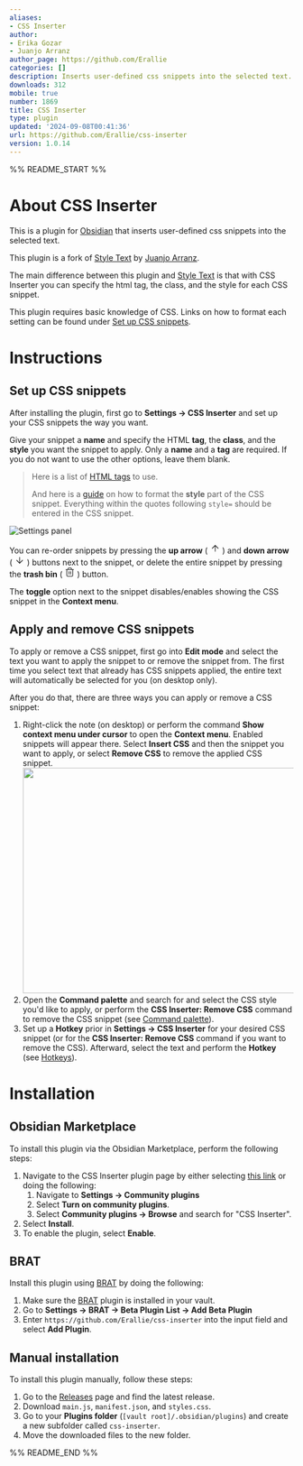 ```yaml
---
aliases:
- CSS Inserter
author:
- Erika Gozar
- Juanjo Arranz
author_page: https://github.com/Erallie
categories: []
description: Inserts user-defined css snippets into the selected text.
downloads: 312
mobile: true
number: 1869
title: CSS Inserter
type: plugin
updated: '2024-09-08T00:41:36'
url: https://github.com/Erallie/css-inserter
version: 1.0.14
---
```


%% README_START %%

# About CSS Inserter
This is a plugin for [Obsidian](https://obsidian.md/) that inserts user-defined css snippets into the selected text.

This plugin is a fork of [Style Text](https://obsidian.md/plugins?id=style-text) by [Juanjo Arranz](https://github.com/juanjoarranz).

The main difference between this plugin and [Style Text](https://obsidian.md/plugins?id=style-text) is that with CSS Inserter you can specify the html tag, the class, and the style for each CSS snippet.

This plugin requires basic knowledge of CSS. Links on how to format each setting can be found under [Set up CSS snippets](#set-up-css-snippets).
# Instructions
## Set up CSS snippets
After installing the plugin, first go to **Settings → CSS Inserter** and set up your CSS snippets the way you want.

Give your snippet a **name** and specify the HTML **tag**, the **class**, and the **style** you want the snippet to apply. Only a **name** and a **tag** are required. If you do not want to use the other options, leave them blank.

> Here is a list of [HTML tags](https://www.w3schools.com/tags/default.asp) to use.
> 
> And here is a [guide](https://www.w3schools.com/html/html_styles.asp) on how to format the **style** part of the CSS snippet.
> Everything within the quotes following `style=` should be entered in the CSS snippet.

![Settings panel](./Attachments/settings-panel.png#interface)

You can re-order snippets by pressing the **up arrow** ( <svg xmlns="http://www.w3.org/2000/svg" width="18" height="18" viewBox="0 0 24 24" fill="none" stroke="currentColor" stroke-width="1.5" stroke-linecap="round" stroke-linejoin="round" class="lucide lucide-arrow-up"><path d="m5 12 7-7 7 7"/><path d="M12 19V5"/></svg> ) and **down arrow** ( <svg xmlns="http://www.w3.org/2000/svg" width="18" height="18" viewBox="0 0 24 24" fill="none" stroke="currentColor" stroke-width="1.5" stroke-linecap="round" stroke-linejoin="round" class="lucide lucide-arrow-down"><path d="M12 5v14"/><path d="m19 12-7 7-7-7"/></svg> ) buttons next to the snippet, or delete the entire snippet by pressing the **trash bin** ( <svg xmlns="http://www.w3.org/2000/svg" width="18" height="18" viewBox="0 0 24 24" fill="none" stroke="currentColor" stroke-width="1.5" stroke-linecap="round" stroke-linejoin="round" class="lucide lucide-trash-2"><path d="M3 6h18"/><path d="M19 6v14c0 1-1 2-2 2H7c-1 0-2-1-2-2V6"/><path d="M8 6V4c0-1 1-2 2-2h4c1 0 2 1 2 2v2"/><line x1="10" x2="10" y1="11" y2="17"/><line x1="14" x2="14" y1="11" y2="17"/></svg> ) button.

The **toggle** option next to the snippet disables/enables showing the CSS snippet in the **Context menu**.
## Apply and remove CSS snippets
To apply or remove a CSS snippet, first go into **Edit mode** and select the text you want to apply the snippet to or remove the snippet from. The first time you select text that already has CSS snippets applied, the entire text will automatically be selected for you (on desktop only).

After you do that, there are three ways you can apply or remove a CSS snippet:
1. Right-click the note (on desktop) or perform the command **Show context menu under cursor** to open the **Context menu**. Enabled snippets will appear there. Select **Insert CSS** and then the snippet you want to apply, or select **Remove CSS** to remove the applied CSS snippet.<br><img src="./Attachments/context-menu.png#interface" width=578px height=400px>
2. Open the **Command palette** and search for and select the CSS style you'd like to apply, or perform the **CSS Inserter: Remove CSS** command to remove the CSS snippet (see [Command palette](https://help.obsidian.md/Plugins/Command+palette)).
3. Set up a **Hotkey** prior in **Settings → CSS Inserter** for your desired CSS snippet (or for the **CSS Inserter: Remove CSS** command if you want to remove the CSS). Afterward, select the text and perform the **Hotkey** (see [Hotkeys](https://help.obsidian.md/User+interface/Hotkeys)).
# Installation
## Obsidian Marketplace
To install this plugin via the Obsidian Marketplace, perform the following steps:
1. Navigate to the CSS Inserter plugin page by either selecting [this link](https://obsidian.md/plugins?id=css-inserter) or doing the following:
	1. Navigate to **Settings → Community plugins**
	2. Select **Turn on community plugins**.
	3. Select **Community plugins → Browse** and search for "CSS Inserter".
2. Select **Install**.
3. To enable the plugin, select **Enable**.
## BRAT
Install this plugin using [BRAT](https://obsidian.md/plugins?id=obsidian42-brat) by doing the following:
1. Make sure the [BRAT](https://obsidian.md/plugins?id=obsidian42-brat) plugin is installed in your vault.
2. Go to **Settings → BRAT → Beta Plugin List → Add Beta Plugin**
3. Enter `https://github.com/Erallie/css-inserter` into the input field and select **Add Plugin**.
## Manual installation
To install this plugin manually, follow these steps:
1. Go to the [Releases](https://github.com/Erallie/css-inserter/releases) page and find the latest release.
2. Download `main.js`, `manifest.json`, and `styles.css`.
3. Go to your **Plugins folder** (`[vault root]/.obsidian/plugins`) and create a new subfolder called `css-inserter`.
4. Move the downloaded files to the new folder.

%% README_END %%